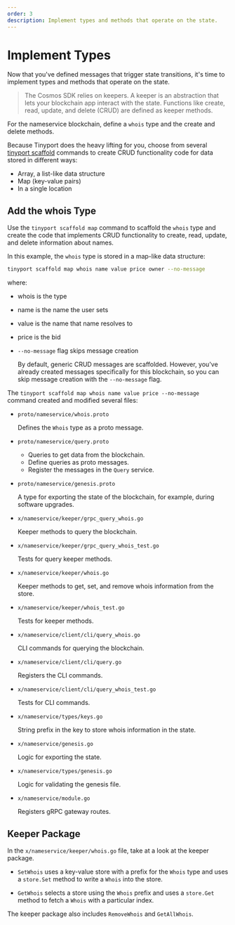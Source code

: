 ```yaml
---
order: 3
description: Implement types and methods that operate on the state.
---
```


# Implement Types

Now that you've defined messages that trigger state transitions, it's time to implement types and methods that operate on the state.

> The Cosmos SDK relies on keepers. A keeper is an abstraction that lets your blockchain app interact with the state. Functions like create, read, update, and delete (CRUD) are defined as keeper methods.

For the nameservice blockchain, define a `whois` type and the create and delete methods.

Because Tinyport does the heavy lifting for you, choose from several [tinyport scaffold](https://docs.tinyport.com/cli/#tinyport-scaffold) commands to create CRUD functionality code for data stored in different ways:

- Array, a list-like data structure
- Map (key-value pairs)
- In a single location  

## Add the whois Type

Use the `tinyport scaffold map` command to scaffold the `whois` type and create the code that implements CRUD functionality to create, read, update, and delete information about names.

In this example, the `whois` type is stored in a map-like data structure:

```bash
tinyport scaffold map whois name value price owner --no-message
```

where:

- whois is the type
- name is the name the user sets
- value is the name that name resolves to
- price is the bid
- `--no-message` flag skips message creation

    By default, generic CRUD messages are scaffolded. However, you've already created messages specifically for this blockchain, so you can skip message creation with the `--no-message` flag.

The `tinyport scaffold map whois name value price --no-message` command created and modified several files:

* `proto/nameservice/whois.proto`

    Defines the `Whois` type as a proto message.

* `proto/nameservice/query.proto`

    * Queries to get data from the blockchain. 
    * Define queries as proto messages.
    * Register the messages in the `Query` service.

* `proto/nameservice/genesis.proto`

    A type for exporting the state of the blockchain, for example, during software upgrades.

* `x/nameservice/keeper/grpc_query_whois.go`

    Keeper methods to query the blockchain.

* `x/nameservice/keeper/grpc_query_whois_test.go`

    Tests for query keeper methods.

* `x/nameservice/keeper/whois.go`

    Keeper methods to get, set, and remove whois information from the store.

* `x/nameservice/keeper/whois_test.go`

    Tests for keeper methods.

* `x/nameservice/client/cli/query_whois.go`

    CLI commands for querying the blockchain.

* `x/nameservice/client/cli/query.go`

    Registers the CLI commands.

* `x/nameservice/client/cli/query_whois_test.go`

    Tests for CLI commands.

* `x/nameservice/types/keys.go`

    String prefix in the key to store whois information in the state.

* `x/nameservice/genesis.go`
 
    Logic for exporting the state.

* `x/nameservice/types/genesis.go`

    Logic for validating the genesis file.

* `x/nameservice/module.go`

    Registers gRPC gateway routes.

## Keeper Package

In the `x/nameservice/keeper/whois.go` file, take at a look at the keeper package.

- `SetWhois` uses a key-value store with a prefix for the `Whois` type and uses a `store.Set` method to write a `Whois` into the store.

<!-- where is this? teach me please 
`Whois-value-` encodes the `Whois` type that is generated from a protocol buffer definition-->

- `GetWhois` selects a store using the `Whois` prefix and uses a `store.Get` method to fetch a `Whois` with a particular index.

The keeper package also includes `RemoveWhois` and `GetAllWhois`.
